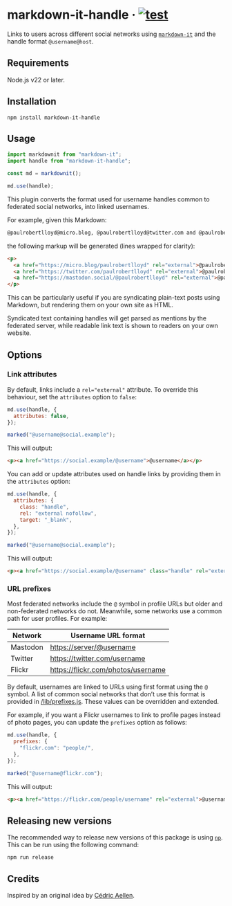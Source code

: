 # markdown-it-handle · [![test](https://github.com/paulrobertlloyd/markdown-it-handle/actions/workflows/test.yml/badge.svg)](https://github.com/paulrobertlloyd/markdown-it-handle/actions/workflows/test.yml)

Links to users across different social networks using [`markdown-it`](https://github.com/markdown-it/markdown-it) and the handle format `@username@host`.

## Requirements

Node.js v22 or later.

## Installation

`npm install markdown-it-handle`

## Usage

```js
import markdownit from "markdown-it";
import handle from "markdown-it-handle";

const md = markdownit();

md.use(handle);
```

This plugin converts the format used for username handles common to federated social networks, into linked usernames.

For example, given this Markdown:

```md
@paulrobertlloyd@micro.blog, @paulrobertlloyd@twitter.com and @paulrobertlloyd@mastadon.social.
```

the following markup will be generated (lines wrapped for clarity):

```html
<p>
  <a href="https://micro.blog/paulrobertlloyd" rel="external">@paulrobertlloyd</a>,
  <a href="https://twitter.com/paulrobertlloyd" rel="external">@paulrobertlloyd</a> and
  <a href="https://mastodon.social/@paulrobertlloyd" rel="external">@paulrobertlloyd</a>.
</p>
```

This can be particularly useful if you are syndicating plain-text posts using Markdown, but rendering them on your own site as HTML.

Syndicated text containing handles will get parsed as mentions by the federated server, while readable link text is shown to readers on your own website.

## Options

### Link attributes

By default, links include a `rel="external"` attribute. To override this behaviour, set the `attributes` option to `false`:

```js
md.use(handle, {
  attributes: false,
});

marked("@username@social.example");
```

This will output:

```html
<p><a href="https://social.example/@username">@username</a></p>
```

You can add or update attributes used on handle links by providing them in the `attributes` option:

```js
md.use(handle, {
  attributes: {
    class: "handle",
    rel: "external nofollow",
    target: "_blank",
  },
});

marked("@username@social.example");
```

This will output:

```html
<p><a href="https://social.example/@username" class="handle" rel="external nofollow" target="_blank">@username</a></p>
```

### URL prefixes

Most federated networks include the `@` symbol in profile URLs but older and non-federated networks do not. Meanwhile, some networks use a common path for user profiles. For example:

| Network  | Username URL format                  |
| -------- | ------------------------------------ |
| Mastodon | <https://server/@username>           |
| Twitter  | <https://twitter.com/username>       |
| Flickr   | <https://flickr.com/photos/username> |

By default, usernames are linked to URLs using first format using the `@` symbol. A list of common social networks that don’t use this format is provided in [/lib/prefixes.js](/lib/prefixes.js). These values can be overridden and extended.

For example, if you want a Flickr usernames to link to profile pages instead of photo pages, you can update the `prefixes` option as follows:

```js
md.use(handle, {
  prefixes: {
    "flickr.com": "people/",
  },
});

marked("@username@flickr.com");
```

This will output:

```html
<p><a href="https://flickr.com/people/username" rel="external">@username</a></p>
```

## Releasing new versions

The recommended way to release new versions of this package is using [`np`](https://github.com/sindresorhus/np). This can be run using the following command:

```shell
npm run release
```

## Credits

Inspired by an original idea by [Cédric Aellen](https://alienlebarge.ch/notes/20230326175845/).
